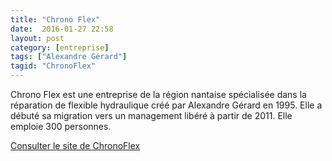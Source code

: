 ```yaml
---
title: "Chrono Flex"
date:  2016-01-27 22:58
layout: post
category: [entreprise]
tags: ["Alexandre Gérard"]
tagid: "ChronoFlex"
---
```


Chrono Flex est une entreprise de la région nantaise spécialisée dans la réparation de flexible hydraulique créé par Alexandre Gérard en 1995. Elle a débuté sa migration vers un management libéré à partir de 2011. Elle emploie 300 personnes.

[Consulter le site de ChronoFlex](http://www.chronoflex.fr/)
